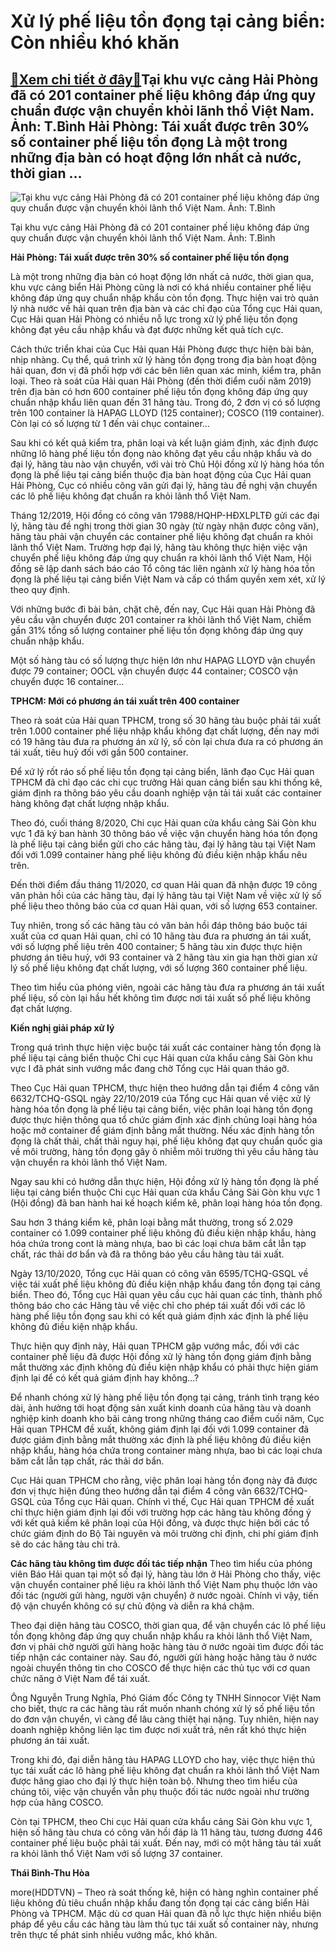 Xử lý phế liệu tồn đọng tại cảng biển: Còn nhiều khó khăn
=========================================================

[:gift:Xem chi tiết ở đây:gift:](https://hddtvn.com/xu-ly-phe-lieu-ton-dong-tai-cang-bien-con-nhieu-kho-khan/)Tại khu vực cảng Hải Phòng đã có 201 container phế liệu không đáp ứng quy chuẩn được vận chuyển khỏi lãnh thổ Việt Nam. Ảnh: T.Bình Hải Phòng: Tái xuất được trên 30% số container phế liệu tồn đọng Là một trong những địa bàn có hoạt động lớn nhất cả nước, thời gian …
--------------------------------------------------------------------------------------------------------------------------------------------------------------------------------------------------------------------------------------------------------------------------





![Tại khu vực cảng Hải Phòng đã có 201 container phế liệu không đáp ứng quy chuẩn được vận chuyển khỏi lãnh thổ Việt Nam. 	Ảnh: T.Bình](https://hddtvn.com/wp-content/uploads/2021/01/4616_10-1055_IMG_7768.jpg "Tại khu vực cảng Hải Phòng đã có 201 container phế liệu không đáp ứng quy chuẩn được vận chuyển khỏi lãnh thổ Việt Nam. 	Ảnh: T.Bình")


Tại khu vực cảng Hải Phòng đã có 201 container phế liệu không đáp ứng quy chuẩn được vận chuyển khỏi lãnh thổ Việt Nam. Ảnh: T.Bình



**Hải Phòng: Tái xuất được trên 30% số container phế liệu tồn đọng**


Là một trong những địa bàn có hoạt động lớn nhất cả nước, thời gian qua, khu vực cảng biển Hải Phòng cũng là nơi có khá nhiều container phế liệu không đáp ứng quy chuẩn nhập khẩu còn tồn đọng. Thực hiện vai trò quản lý nhà nước về hải quan trên địa bàn và các chỉ đạo của Tổng cục Hải quan, Cục Hải quan Hải Phòng có nhiều nỗ lực trong xử lý phế liệu tồn đọng không đạt yêu cầu nhập khẩu và đạt được những kết quả tích cực.


Cách thức triển khai của Cục Hải quan Hải Phòng được thực hiện bài bản, nhịp nhàng. Cụ thể, quá trình xử lý hàng tồn đọng trong địa bàn hoạt động hải quan, đơn vị đã phối hợp với các bên liên quan xác minh, kiểm tra, phân loại. Theo rà soát của Hải quan Hải Phòng (đến thời điểm cuối năm 2019) trên địa bàn có hơn 600 container phế liệu tồn đọng không đáp ứng quy chuẩn nhập khẩu liên quan đến 31 hãng tàu. Trong đó, 2 đơn vị có số lượng trên 100 container là HAPAG LLOYD (125 container); COSCO (119 container). Còn lại có số lượng từ 1 đến vài chục container…


Sau khi có kết quả kiểm tra, phân loại và kết luận giám định, xác định được những lô hàng phế liệu tồn đọng nào không đạt yêu cầu nhập khẩu và do đại lý, hãng tàu nào vận chuyển, với vài trò Chủ Hội đồng xử lý hàng hóa tồn đọng là phế liệu tại cảng biển thuộc địa bàn hoạt động của Cục Hải quan Hải Phòng, Cục có nhiều công văn gửi đại lý, hãng tàu đề nghị vận chuyển các lô phế liệu không đạt chuẩn ra khỏi lãnh thổ Việt Nam.


Tháng 12/2019, Hội đồng có công văn 17988/HQHP-HĐXLPLTĐ gửi các đại lý, hãng tàu đề nghị trong thời gian 30 ngày (từ ngày nhận được công văn), hãng tàu phải vận chuyển các container phế liệu không đạt chuẩn ra khỏi lãnh thổ Việt Nam. Trường hợp đại lý, hãng tàu không thực hiện việc vận chuyển phế liệu không đáp ứng quy chuẩn ra khỏi lãnh thổ Việt Nam, Hội đồng sẽ lập danh sách báo cáo Tổ công tác liên ngành xử lý hàng hóa tồn đọng là phế liệu tại cảng biển Việt Nam và cấp có thẩm quyền xem xét, xử lý theo quy định.


Với những bước đi bài bản, chặt chẽ, đến nay, Cục Hải quan Hải Phòng đã yêu cầu vận chuyển được 201 container ra khỏi lãnh thổ Việt Nam, chiếm gần 31% tổng số lượng container phế liệu tồn đọng không đáp ứng quy chuẩn nhập khẩu.


Một số hàng tàu có số lượng thực hiện lớn như HAPAG LLOYD vận chuyển được 79 container; OOCL vận chuyển được 44 container; COSCO vận chuyển được 16 container…


**TPHCM: Mới có phương án tái xuất trên 400 container**


Theo rà soát của Hải quan TPHCM, trong số 30 hãng tàu buộc phải tái xuất trên 1.000 container phế liệu nhập khẩu không đạt chất lượng, đến nay mới có 19 hãng tàu đưa ra phương án xử lý, số còn lại chưa đưa ra có phương án tái xuất, tiêu huỷ đối với gần 500 container.


Để xứ lý rốt ráo số phế liệu tồn đọng tại cảng biển, lãnh đạo Cục Hải quan TPHCM đã chỉ đạo các chi cục trưởng Hải quan cảng biển sau khi thống kê, giám định ra thông báo yêu cầu doanh nghiệp vận tải tái xuất các container hàng không đạt chất lượng nhập khẩu.


Theo đó, cuối tháng 8/2020, Chi cục Hải quan cửa khẩu cảng Sài Gòn khu vực 1 đã ký ban hành 30 thông báo về việc vận chuyển hàng hóa tồn đọng là phế liệu tại cảng biển gửi cho các hãng tàu, đại lý hãng tàu tại Việt Nam đối với 1.099 container hàng phế liệu không đủ điều kiện nhập khẩu nêu trên.


Đến thời điểm đầu tháng 11/2020, cơ quan Hải quan đã nhận được 19 công văn phản hồi của các hãng tàu, đại lý hãng tàu tại Việt Nam về việc xử lý số phế liệu theo thông báo của cơ quan Hải quan, với số lượng 653 container.


Tuy nhiên, trong số các hãng tàu có văn bản hồi đáp thông báo buộc tái xuất của cơ quan Hải quan, chỉ có 10 hãng tàu đưa ra phương án tái xuất, với số lượng phế liệu trên 400 container; 5 hãng tàu xin được thực hiện phương án tiêu huỷ, với 93 container và 2 hãng tàu xin gia hạn thời gian xử lý số phế liệu không đạt chất lượng, với số lượng 360 container phế liệu.


Theo tìm hiểu của phóng viên, ngoài các hãng tàu đưa ra phương án tái xuất phế liệu, số còn lại hầu hết không tìm được nơi tái xuất số phế liệu không đạt chất lượng.


**Kiến nghị giải pháp xử lý**


Trong quá trình thực hiện việc buộc tái xuất các container hàng tồn đọng là phế liệu tại cảng biển thuộc Chi cục Hải quan cửa khẩu cảng Sài Gòn khu vực I đã phát sinh vướng mắc đang chờ Tổng cục Hải quan tháo gỡ.


Theo Cục Hải quan TPHCM, thực hiện theo hướng dẫn tại điểm 4 công văn 6632/TCHQ-GSQL ngày 22/10/2019 của Tổng cục Hải quan về việc xử lý hàng hóa tồn đọng là phế liệu tại cảng biển, việc phân loại hàng tồn đọng được thực hiện thông qua tổ chức giám định xác định chủng loại hàng hóa hoặc mở container để giám định bằng mắt thường. Nếu xác định hàng tồn đọng là chất thải, chất thải nguy hại, phế liệu không đạt quy chuẩn quốc gia về môi trường, hàng tồn đọng gây ô nhiễm môi trường thì yêu cầu hãng tàu vận chuyển ra khỏi lãnh thổ Việt Nam.


Ngay sau khi có hướng dẫn thực hiện, Hội đồng xử lý hàng tồn đọng là phế liệu tại cảng biển thuộc Chi cục Hải quan cửa khẩu Cảng Sài Gòn khu vực 1 (Hội đồng) đã ban hành hai kế hoạch kiểm kê, phân loại hàng hóa tồn đọng.


Sau hơn 3 tháng kiểm kê, phân loại bằng mắt thường, trong số 2.029 container có 1.099 container phế liệu không đủ điều kiện nhập khẩu, hàng hóa chứa trong cont là màng nhựa, bao bì các loại chưa băm cắt lẫn tạp chất, rác thải dơ bẩn và đã ra thông báo yêu cầu hãng tàu tái xuất.


Ngày 13/10/2020, Tổng cục Hải quan có công văn 6595/TCHQ-GSQL về việc tái xuất phế liệu không đủ điều kiện nhập khẩu đang tồn đọng tại cảng biển. Theo đó, Tổng cục Hải quan yêu cầu cục hải quan các tỉnh, thành phố thông báo cho các Hãng tàu về việc chỉ cho phép tái xuất đối với các lô hàng phế liệu tồn đọng sau khi có kết quả giám định xác định là phế liệu không đủ điều kiện nhập khẩu.


Thực hiện quy định này, Hải quan TPHCM gặp vướng mắc, đối với các container phế liệu đã được Hội đồng xử lý hàng tồn đọng giám định bằng mắt thường xác định không đủ điều kiện nhập khẩu có phải thực hiện giám định lại để có kết quả giám định hay không…?


Để nhanh chóng xử lý hàng phế liệu tồn đọng tại cảng, tránh tình trạng kéo dài, ảnh hưởng tới hoạt động sản xuất kinh doanh của hãng tàu và doanh nghiệp kinh doanh kho bãi cảng trong những tháng cao điểm cuối năm, Cục Hải quan TPHCM đề xuất, không giám định lại đối với 1.099 container đã được giám định bằng mắt thường xác định là phế liệu không đủ điều kiện nhập khẩu, hàng hóa chứa trong container màng nhựa, bao bì các loại chưa băm cắt lẫn tạp chất, rác thải dơ bẩn.


Cục Hải quan TPHCM cho rằng, việc phân loại hàng tồn đọng này đã được đơn vị thực hiện đúng theo hướng dẫn tại điểm 4 công văn 6632/TCHQ-GSQL của Tổng cục Hải quan. Chính vì thế, Cục Hải quan TPHCM đề xuất chỉ thực hiện giám định lại đối với trường hợp các hãng tàu không đồng ý với kết quả kiểm kê phân loại của Hội đồng, và được thực hiện bởi các tổ chức giám định do Bộ Tài nguyên và môi trường chỉ định, chi phí giám định sẽ do các hãng tàu chi trả.





**Các hãng tàu không tìm được đối tác tiếp nhận** 
Theo tìm hiểu của phóng viên Báo Hải quan tại một số đại lý, hàng tàu lớn ở Hải Phòng cho thấy, việc vận chuyển container phế liệu ra khỏi lãnh thổ Việt Nam phụ thuộc lớn vào đối tác (người gửi hàng, người vận chuyển) ở nước ngoài. Chính vì vậy, tiến độ vận chuyển không có sự chủ động và diễn ra khá chậm.


Theo đại diện hãng tàu COSCO, thời gian qua, để vận chuyển các lô phế liệu tồn đọng không đáp ứng quy chuẩn nhập khẩu ra khỏi lãnh thổ Việt Nam, đơn vị phải chờ người gửi hàng hoặc hàng tàu ở nước ngoài tìm được đối tác tiếp nhận các container này. Sau đó, người gửi hàng hoặc hãng tàu ở nước ngoài chuyển thông tin cho COSCO để thực hiện các thủ tục với cơ quan chức năng ở Việt Nam để tái xuất.


Ông Nguyễn Trung Nghĩa, Phó Giám đốc Công ty TNHH Sinnocor Việt Nam cho biết, thực ra các hãng tàu rất muốn nhanh chóng xử lý số phế liệu tồn do đơn vận chuyển, vì càng để lâu càng thiệt hại nặng. Tuy nhiên, hiện nay doanh nghiệp không liên lạc tìm được nơi xuất trả, nên rất khó thực hiện phương án tái xuất.


Trong khi đó, đại diễn hãng tàu HAPAG LLOYD cho hay, việc thực hiện thủ tục tái xuất các lô hàng phế liệu không đạt chuẩn ra khỏi lãnh thổ Việt Nam được hãng giao cho đại lý thực hiện toàn bộ. Nhưng theo tìm hiểu của chúng tôi, việc vận chuyển vẫn phụ thuộc đối tác nước ngoài như trường hợp của hãng COSCO.


Còn tại TPHCM, theo Chi cục Hải quan cửa khẩu cảng Sài Gòn khu vực 1, hiện số hãng tàu chưa có công văn hồi đáp là 11 hãng tàu, tương đương 446 container phế liệu buộc phải tái xuất. Đến nay, mới có một hãng tàu tái xuất ra khỏi lãnh thổ Việt Nam với số lượng 37 container.







**Thái Bình-Thu Hòa**



more(HDDTVN) – Theo rà soát thống kê, hiện có hàng nghìn container phế liệu không đủ tiêu chuẩn nhập khẩu đang tồn đọng tại các cảng biển Hải Phòng và TPHCM. Mặc dù cơ quan Hải quan đã nỗ lực thực hiện nhiều biện pháp để yêu cầu các hãng tàu làm thủ tục tái xuất số container này, nhưng trên thực tế phát sinh nhiều vướng mắc, khó khăn.

